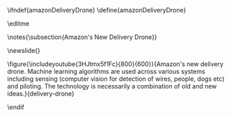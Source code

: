 \ifndef{amazonDeliveryDrone}
\define{amazonDeliveryDrone}

\editme

\notes{\subsection{Amazon's New Delivery Drone}}

\newslide{}

\figure{\includeyoutube{3HJtmx5f1Fc}{800}{600}}{Amazon's new delivery drone. Machine learning algorithms are used across various systems including sensing (computer vision for detection of wires, people, dogs etc) and piloting. The technology is necessarily a combination of old and new ideas.}{delivery-drone}

\endif
